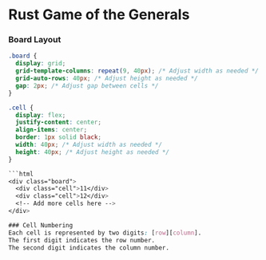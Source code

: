 # Rust Game of the Generals

### Board Layout
```css
.board {
  display: grid;
  grid-template-columns: repeat(9, 40px); /* Adjust width as needed */
  grid-auto-rows: 40px; /* Adjust height as needed */
  gap: 2px; /* Adjust gap between cells */
}

.cell {
  display: flex;
  justify-content: center;
  align-items: center;
  border: 1px solid black;
  width: 40px; /* Adjust width as needed */
  height: 40px; /* Adjust height as needed */
}

```html
<div class="board">
  <div class="cell">11</div>
  <div class="cell">12</div>
  <!-- Add more cells here -->
</div>

### Cell Numbering
Each cell is represented by two digits: [row][column].
The first digit indicates the row number.
The second digit indicates the column number.